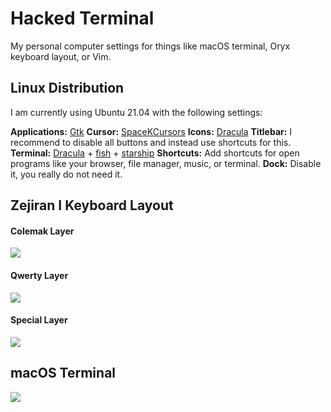 # Hacked Terminal

My personal computer settings for things like macOS terminal, Oryx keyboard layout, or Vim.

## Linux Distribution

I am currently using Ubuntu 21.04 with the following settings:

**Applications:** [Gtk](https://draculatheme.com/gtk)
**Cursor:** [SpaceKCursors](https://www.gnome-look.org/p/1398513/)
**Icons:** [Dracula](https://draculatheme.com/gtk)
**Titlebar:** I recommend to disable all buttons and instead use shortcuts for this.
**Terminal:** [Dracula]((https://draculatheme.com/gnome-terminal)) + [fish](https://fishshell.com/) + [starship](https://starship.rs/)
**Shortcuts:** Add shortcuts for open programs like your browser, file manager, music, or terminal.
**Dock:** Disable it, you really do not need it.

## Zejiran I Keyboard Layout

#### Colemak Layer
![](https://i.ibb.co/xsNQ3XY/Zejiran-I-C.png)

#### Qwerty Layer
![](https://i.ibb.co/M5t0Vdf/Zejiran-I-Q.png)

#### Special Layer
![](https://i.ibb.co/hf5Vt8b/Zejiran-I-S.png)

## macOS Terminal

![](https://i.ibb.co/KKDw0mW/terminal.png)
